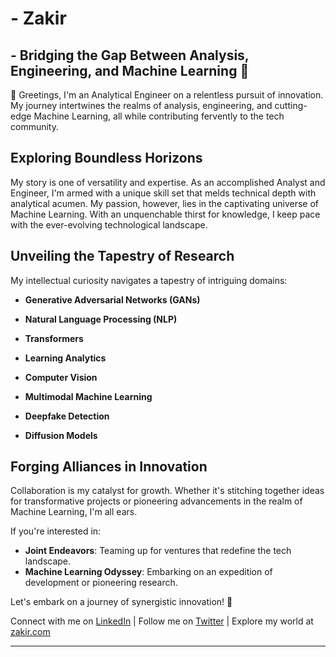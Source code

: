 #   - Zakir 

## - Bridging the Gap Between Analysis, Engineering, and Machine Learning 🚀

👋 Greetings, I'm an Analytical Engineer on a relentless pursuit of innovation. My journey intertwines the realms of analysis, engineering, and cutting-edge Machine Learning, all while contributing fervently to the tech community.

## Exploring Boundless Horizons

My story is one of versatility and expertise. As an accomplished Analyst and Engineer, I'm armed with a unique skill set that melds technical depth with analytical acumen. My passion, however, lies in the captivating universe of Machine Learning. With an unquenchable thirst for knowledge, I keep pace with the ever-evolving technological landscape.

## Unveiling the Tapestry of Research

My intellectual curiosity navigates a tapestry of intriguing domains:

- **Generative Adversarial Networks (GANs)**

- **Natural Language Processing (NLP)**
- **Transformers**
- **Learning Analytics**
- **Computer Vision**
- **Multimodal Machine Learning**
- **Deepfake Detection**
- **Diffusion Models**
## Forging Alliances in Innovation

Collaboration is my catalyst for growth. Whether it's stitching together ideas for transformative projects or pioneering advancements in the realm of Machine Learning, I'm all ears.

If you're interested in:

- **Joint Endeavors**: Teaming up for ventures that redefine the tech landscape.
- **Machine Learning Odyssey**: Embarking on an expedition of development or pioneering research.

Let's embark on a journey of synergistic innovation! 🌟

Connect with me on [LinkedIn](https://www.linkedin.com/in/ZakirKhanAleemi) | Follow me on [Twitter](https://twitter.com/zakibaba) | Explore my world at [zakir.com](https://zakirkhanaleemi.github.io/)

---
